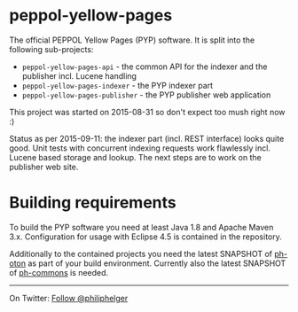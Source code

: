 # peppol-yellow-pages
The official PEPPOL Yellow Pages (PYP) software. It is split into the following sub-projects:
  * `peppol-yellow-pages-api` - the common API for the indexer and the publisher incl. Lucene handling
  * `peppol-yellow-pages-indexer` - the PYP indexer part
  * `peppol-yellow-pages-publisher` - the PYP publisher web application
  
This project was started on 2015-08-31 so don't expect too mush right now :)

Status as per 2015-09-11: the indexer part (incl. REST interface) looks quite good. Unit tests with concurrent indexing requests work flawlessly incl. Lucene based storage and lookup. The next steps are to work on the publisher web site.
  
# Building requirements
To build the PYP software you need at least Java 1.8 and Apache Maven 3.x. Configuration for usage with Eclipse 4.5 is contained in the repository.

Additionally to the contained projects you need the latest SNAPSHOT of [ph-oton](https://github.com/phax/ph-oton) as part of your build environment.
Currently also the latest SNAPSHOT of [ph-commons](https://github.com/phax/ph-commons) is needed.

---

On Twitter: <a href="https://twitter.com/philiphelger">Follow @philiphelger</a>
